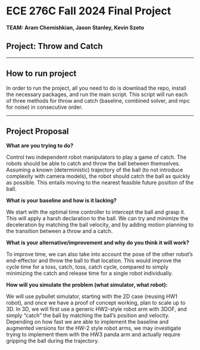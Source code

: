 # ECE 276C Fall 2024 Final Project
**TEAM: Aram Chemishkian, Jason Stanley, Kevin Szeto**
## Project: Throw and Catch
***
## How to run project
In order to run the project, all you need to do is download the repo, install the necessary packages, and run the main script. This script will run each of three methods for throw and catch (baseline, combined solver, and mpc for noise) in consecutive order.

***
## Project Proposal
**What are you trying to do?** 

Control two independent robot manipulators to play a game of catch. The robots should be able to catch and throw the ball between themselves. Assuming a known (deterministic) trajectory of the ball (to not introduce complexity with camera models), the robot should catch the ball as quickly as possible. This entails moving to the nearest feasible future position of the ball.

**What is your baseline and how is it lacking?**

We start with the optimal time controller to intercept the ball and grasp it. This will apply a harsh declaration to the ball. We can try and minimize the deceleration by matching the ball velocity, and by adding motion planning to the transition between a throw and a catch. 

**What is your alternative/improvement and why do you think it will work?**

To improve time, we can also take into account the pose of the other robot’s end-effector and throw the ball to that location. This would improve the cycle time for a toss, catch, toss, catch cycle, compared to simply minimizing the catch and release time for a single robot individually. 

**How will you simulate the problem (what simulator, what robot):**

We will use pybullet simulator, starting with the 2D case (reusing HW1 robot), and once we have a proof of concept working, plan to scale up to 3D. In 3D, we will first use a generic HW2-style robot arm with 3DOF, and simply “catch” the ball by matching the ball’s position and velocity. Depending on how fast we are able to implement the baseline and augmented versions for the HW-2 style robot arms, we may investigate trying to implement them with the HW3 panda arm and actually require gripping the ball during the trajectory.

